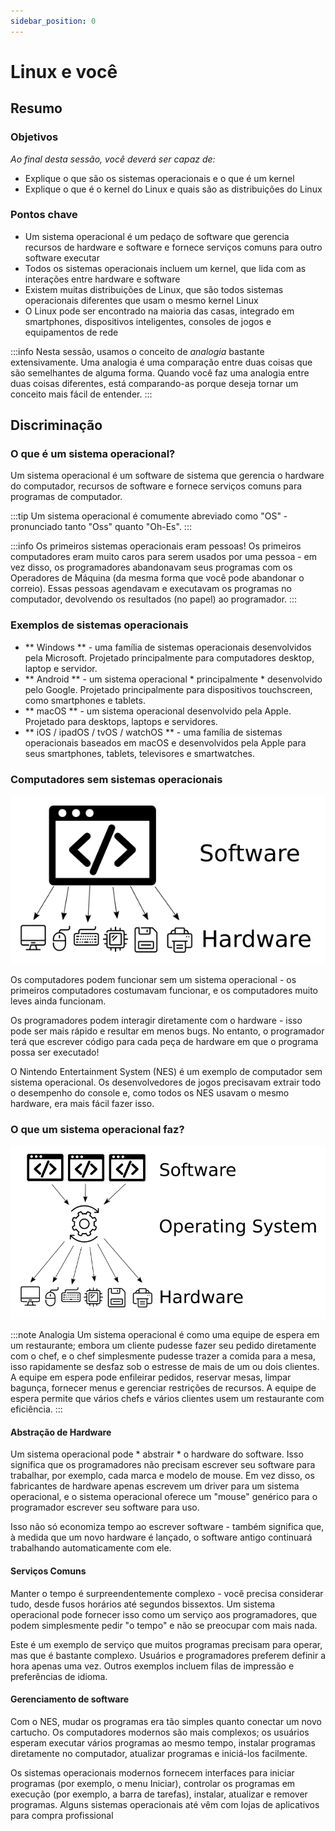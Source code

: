 ```yaml
---
sidebar_position: 0
---
```


# Linux e você

## Resumo

### Objetivos
*Ao final desta sessão, você deverá ser capaz de:*
* Explique o que são os sistemas operacionais e o que é um kernel
* Explique o que é o kernel do Linux e quais são as distribuições do Linux

### Pontos chave
* Um sistema operacional é um pedaço de software que gerencia recursos de hardware e software e fornece serviços comuns para outro software executar
* Todos os sistemas operacionais incluem um kernel, que lida com as interações entre hardware e software
* Existem muitas distribuições de Linux, que são todos sistemas operacionais diferentes que usam o mesmo kernel Linux
* O Linux pode ser encontrado na maioria das casas, integrado em smartphones, dispositivos inteligentes, consoles de jogos e equipamentos de rede

:::info
Nesta sessão, usamos o conceito de _analogia_ bastante extensivamente. Uma analogia é uma comparação entre duas coisas que são semelhantes de alguma forma. Quando você faz uma analogia entre duas coisas diferentes, está comparando-as porque deseja tornar um conceito mais fácil de entender.
:::

## Discriminação

### O que é um sistema operacional?
Um sistema operacional é um software de sistema que gerencia o hardware do computador, recursos de software e fornece serviços comuns para programas de computador.

:::tip
Um sistema operacional é comumente abreviado como "OS" - pronunciado tanto "Oss" quanto "Oh-Es".
:::

:::info
Os primeiros sistemas operacionais eram pessoas! Os primeiros computadores eram muito caros para serem usados ​​por uma pessoa - em vez disso, os programadores abandonavam seus programas com os Operadores de Máquina (da mesma forma que você pode abandonar o correio). Essas pessoas agendavam e executavam os programas no computador, devolvendo os resultados (no papel) ao programador.
:::

### Exemplos de sistemas operacionais
* ** Windows ** - uma família de sistemas operacionais desenvolvidos pela Microsoft. Projetado principalmente para computadores desktop, laptop e servidor.
* ** Android ** - um sistema operacional * principalmente * desenvolvido pelo Google. Projetado principalmente para dispositivos touchscreen, como smartphones e tablets.
* ** macOS ** - um sistema operacional desenvolvido pela Apple. Projetado para desktops, laptops e servidores.
* ** iOS / ipadOS / tvOS / watchOS ** - uma família de sistemas operacionais baseados em macOS e desenvolvidos pela Apple para seus smartphones, tablets, televisores e smartwatches.

### Computadores sem sistemas operacionais
![Sem um sistema operacional](./assets/without-operating-system.png)

Os computadores podem funcionar sem um sistema operacional - os primeiros computadores costumavam funcionar, e os computadores muito leves ainda funcionam.

Os programadores podem interagir diretamente com o hardware - isso pode ser mais rápido e resultar em menos bugs. No entanto, o programador terá que escrever código para cada peça de hardware em que o programa possa ser executado!

O Nintendo Entertainment System (NES) é um exemplo de computador sem sistema operacional. Os desenvolvedores de jogos precisavam extrair todo o desempenho do console e, como todos os NES usavam o mesmo hardware, era mais fácil fazer isso.

### O que um sistema operacional faz?
![Com um sistema operacional](./assets/with-operating-system.png)

:::note Analogia
Um sistema operacional é como uma equipe de espera em um restaurante; embora um cliente pudesse fazer seu pedido diretamente com o chef, e o chef simplesmente pudesse trazer a comida para a mesa, isso rapidamente se desfaz sob o estresse de mais de um ou dois clientes. A equipe em espera pode enfileirar pedidos, reservar mesas, limpar bagunça, fornecer menus e gerenciar restrições de recursos. A equipe de espera permite que vários chefs e vários clientes usem um restaurante com eficiência.
:::

#### Abstração de Hardware
Um sistema operacional pode * abstrair * o hardware do software. Isso significa que os programadores não precisam escrever seu software para trabalhar, por exemplo, cada marca e modelo de mouse. Em vez disso, os fabricantes de hardware apenas escrevem um driver para um sistema operacional, e o sistema operacional oferece um "mouse" genérico para o programador escrever seu software para uso.

Isso não só economiza tempo ao escrever software - também significa que, à medida que um novo hardware é lançado, o software antigo continuará trabalhando automaticamente com ele.

#### Serviços Comuns
Manter o tempo é surpreendentemente complexo - você precisa considerar tudo, desde fusos horários até segundos bissextos. Um sistema operacional pode fornecer isso como um serviço aos programadores, que podem simplesmente pedir "o tempo" e não se preocupar com mais nada.

Este é um exemplo de serviço que muitos programas precisam para operar, mas que é bastante complexo. Usuários e programadores preferem definir a hora apenas uma vez. Outros exemplos incluem filas de impressão e preferências de idioma.

#### Gerenciamento de software
Com o NES, mudar os programas era tão simples quanto conectar um novo cartucho. Os computadores modernos são mais complexos; os usuários esperam executar vários programas ao mesmo tempo, instalar programas diretamente no computador, atualizar programas e iniciá-los facilmente.

Os sistemas operacionais modernos fornecem interfaces para iniciar programas (por exemplo, o menu Iniciar), controlar os programas em execução (por exemplo, a barra de tarefas), instalar, atualizar e remover programas. Alguns sistemas operacionais até vêm com lojas de aplicativos para compra profissional